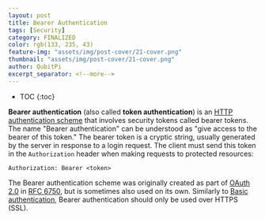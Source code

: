 ```yaml
---
layout: post
title: Bearer Authentication
tags: [Security]
category: FINALIZED
color: rgb(133, 235, 43)
feature-img: "assets/img/post-cover/21-cover.png"
thumbnail: "assets/img/post-cover/21-cover.png"
author: QubitPi
excerpt_separator: <!--more-->
---
```


<!--more-->

* TOC
{:toc}


**Bearer authentication** (also called **token authentication**) is an
[HTTP authentication scheme][HTTP authentication scheme] that involves security tokens called bearer tokens. The name 
"Bearer authentication" can be understood as "give access to the bearer of this token." The bearer token is a cryptic 
string, usually generated by the server in response to a login request. The client must send this token in the 
`Authorization` header when making requests to protected resources:

```
Authorization: Bearer <token>
```

The Bearer authentication scheme was originally created as part of [OAuth 2.0][OAuth 2.0] in [RFC 6750][RFC 6750], but
is sometimes also used on its own. Similarly to [Basic authentication][Basic authentication], Bearer authentication
should only be used over HTTPS (SSL).


[RFC 6750]: https://tools.ietf.org/html/rfc6750
[OAuth 2.0]: https://swagger.io/docs/specification/authentication/oauth2/
[HTTP authentication scheme]: https://developer.mozilla.org/en-US/docs/Web/HTTP/Authentication
[Basic authentication]: https://swagger.io/docs/specification/authentication/basic-authentication/
